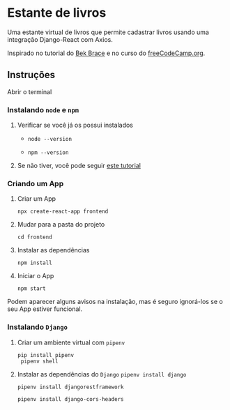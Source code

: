 # Estante de livros

Uma estante virtual de livros que permite cadastrar livros usando uma integração Django-React com Axios. 

Inspirado no tutorial do [Bek Brace](https://youtu.be/n2T9rmFmo48) e no curso do [freeCodeCamp.org](https://youtu.be/4UZrsTqkcW4). 

## Instruções
Abrir o terminal
### Instalando `node` e `npm`
1. Verificar se você já os possui instalados

    * ```node --version```

    * ```npm --version```

2. Se não tiver, você pode seguir [este tutorial](https://balta.io/blog/node-npm-instalacao-configuracao-e-primeiros-passos)

### Criando um App
1. Criar um App

    ```npx create-react-app frontend```
2. Mudar para a pasta do projeto 

    ```cd frontend```
3. Instalar as dependências

    ```npm install```
4. Iniciar o App
    
    ```npm start```

Podem aparecer alguns avisos na instalação, mas é seguro ignorá-los se o seu App estiver funcional. 

### Instalando `Django`
1. Criar um ambiente virtual com `pipenv`

    ```pip install pipenv```\
    ``` pipenv shell```
2. Instalar as dependências do `Django`
    ```pipenv install django ```

    ```pipenv install djangorestframework```
    
    ```pipenv install django-cors-headers```
